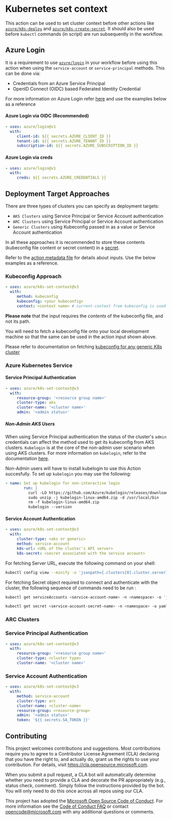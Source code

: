 # Kubernetes set context

This action can be used to set cluster context before other actions like [`azure/k8s-deploy`](https://github.com/Azure/k8s-deploy/tree/master) and [`azure/k8s-create-secret`](https://github.com/Azure/k8s-create-secret/tree/master). It should also be used before `kubectl` commands (in script) are run subsequently in the workflow.

## Azure Login

It is a requirement to use [`azure/login`](https://github.com/Azure/login/tree/master) in your workflow before using this action when using the `service-account` or `service-principal` methods. This can be done via:

-  Credentials from an Azure Service Principal
-  OpenID Connect (OIDC) based Federated Identity Credential

For more information on Azure Login refer [here](<https://github.com/marketplace/actions/azure-login#:~:text=GitHub%20Action%20for,in%20step%20(i)>) and use the examples below as a reference

#### Azure Login via OIDC (Recommended)

```yaml
- uses: azure/login@v1
  with:
     client-id: ${{ secrets.AZURE_CLIENT_ID }}
     tenant-id: ${{ secrets.AZURE_TENANT_ID }}
     subscription-id: ${{ secrets.AZURE_SUBSCRIPTION_ID }}
```

#### Azure Login via creds

```yaml
- uses: azure/login@v1
  with:
     creds: ${{ secrets.AZURE_CREDENTIALS }}
```

## Deployment Target Approaches

There are three types of clusters you can specify as deployment targets:

-  `AKS Clusters` using Service Principal or Service Account authentication
-  `ARC Clusters` using Service Principal or Service Account authentication
-  `Generic Clusters` using Kubeconfig passed in as a value or Service Account authentication

In all these approaches it is recommended to store these contents (kubeconfig file content or secret content) in a [secret](https://docs.github.com/en/actions/security-guides/encrypted-secrets/).

Refer to the [action metadata file](./action.yml) for details about inputs. Use the below examples as a reference.

### Kubeconfig Approach

```yaml
- uses: azure/k8s-set-context@v3
  with:
     method: kubeconfig
     kubeconfig: <your kubeconfig>
     context: <context name> # current-context from kubeconfig is used as default
```

**Please note** that the input requires the _contents_ of the kubeconfig file, and not its path.

You will need to fetch a kubeconfig file onto your local development machine so that the same can be used in the action input shown above.

Please refer to documentation on fetching [kubeconfig for any generic K8s cluster](https://kubernetes.io/docs/concepts/configuration/organize-cluster-access-kubeconfig/)

### Azure Kubernetes Service

#### Service Principal Authentication

```yaml
- uses: azure/k8s-set-context@v3
  with:
     resource-group: '<resource group name>'
     cluster-type: aks
     cluster-name: '<cluster name>'
     admin: '<admin status>'
```

##### Non-Admin AKS Users

When using Service Principal authentication the status of the cluster's `admin` credentials can affect the method used to get its kubeconfig from AKS clusters. `Kubelogin` is at the core of the non-admin user scenario when using AKS clusters. For more information on `kubelogin`, refer to the documentation [here](https://github.com/Azure/kubelogin).

Non-Admin users will have to install kubelogin to use this Action succesfully. To set up `kubelogin` you may use the following:

```yaml
- name: Set up kubelogin for non-interactive login
        run: |
          curl -LO https://github.com/Azure/kubelogin/releases/download/v0.0.20/kubelogin-linux-amd64.zip
          sudo unzip -j kubelogin-linux-amd64.zip -d /usr/local/bin
          rm -f kubelogin-linux-amd64.zip
          kubelogin --version
```

#### Service Account Authentication

```yaml
- uses: azure/k8s-set-context@v3
  with:
     cluster-type: <aks or generic>
     method: service-account
     k8s-url: <URL of the cluster's API server>
     k8s-secret: <secret associated with the service account>
```

For fetching Server URL, execute the following command on your shell:

```bash
kubectl config view --minify -o 'jsonpath={.clusters[0].cluster.server}'
```

For fetching Secret object required to connect and authenticate with the cluster, the following sequence of commands need to be run :

```bash
kubectl get serviceAccounts <service-account-name> -n <namespace> -o 'jsonpath={.secrets[*].name}'

kubectl get secret <service-account-secret-name> -n <namespace> -o yaml
```

### ARC Clusters

### Service Principal Authentication

```yaml
- uses: azure/k8s-set-context@v3
  with:
     resource-group: '<resource group name>'
     cluster-type: <cluster type>
     cluster-name: '<cluster name>'
```

### Service Account Authentication

```yaml
- uses: azure/k8s-set-context@v3
  with:
     method: service-account
     cluster-type: arc
     cluster-name: <cluster-name>
     resource-group: <resource-group>
     admin: '<admin status>'
     token: '${{ secrets.SA_TOKEN }}'
```

## Contributing

This project welcomes contributions and suggestions. Most contributions require you to agree to a
Contributor License Agreement (CLA) declaring that you have the right to, and actually do, grant us
the rights to use your contribution. For details, visit https://cla.opensource.microsoft.com.

When you submit a pull request, a CLA bot will automatically determine whether you need to provide
a CLA and decorate the PR appropriately (e.g., status check, comment). Simply follow the instructions
provided by the bot. You will only need to do this once across all repos using our CLA.

This project has adopted the [Microsoft Open Source Code of Conduct](https://opensource.microsoft.com/codeofconduct/).
For more information see the [Code of Conduct FAQ](https://opensource.microsoft.com/codeofconduct/faq/) or
contact [opencode@microsoft.com](mailto:opencode@microsoft.com) with any additional questions or comments.
